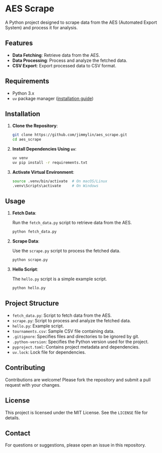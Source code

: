 # AES Scrape

A Python project designed to scrape data from the AES (Automated Export System) and process it for analysis.

## Features

- **Data Fetching**: Retrieve data from the AES.
- **Data Processing**: Process and analyze the fetched data.
- **CSV Export**: Export processed data to CSV format.

## Requirements

- Python 3.x
- `uv` package manager ([installation guide](https://github.com/astral-sh/uv))

## Installation

1. **Clone the Repository**:

   ```bash
   git clone https://github.com/jimmylin/aes_scrape.git
   cd aes_scrape
   ```

2. **Install Dependencies Using `uv`**:

   ```bash
   uv venv
   uv pip install -r requirements.txt
   ```

3. **Activate Virtual Environment**:

   ```bash
   source .venv/bin/activate  # On macOS/Linux
   .venv\Scripts\activate     # On Windows
   ```

## Usage

1. **Fetch Data**:

   Run the `fetch_data.py` script to retrieve data from the AES.

   ```bash
   python fetch_data.py
   ```

2. **Scrape Data**:

   Use the `scrape.py` script to process the fetched data.

   ```bash
   python scrape.py
   ```

3. **Hello Script**:

   The `hello.py` script is a simple example script.

   ```bash
   python hello.py
   ```

## Project Structure

- `fetch_data.py`: Script to fetch data from the AES.
- `scrape.py`: Script to process and analyze the fetched data.
- `hello.py`: Example script.
- `tournaments.csv`: Sample CSV file containing data.
- `.gitignore`: Specifies files and directories to be ignored by git.
- `.python-version`: Specifies the Python version used for the project.
- `pyproject.toml`: Contains project metadata and dependencies.
- `uv.lock`: Lock file for dependencies.

## Contributing

Contributions are welcome! Please fork the repository and submit a pull request with your changes.

## License

This project is licensed under the MIT License. See the `LICENSE` file for details.

## Contact

For questions or suggestions, please open an issue in this repository.
